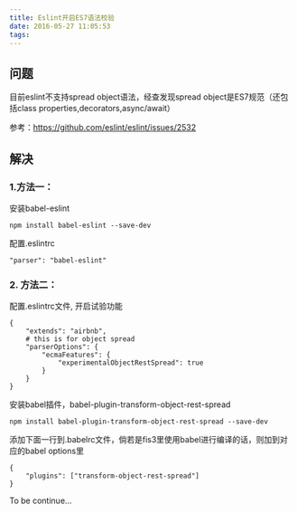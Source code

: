 ```yaml
---
title: Eslint开启ES7语法校验
date: 2016-05-27 11:05:53
tags:
---
```


## 问题

目前eslint不支持spread object语法，经查发现spread object是ES7规范（还包括class properties,decorators,async/await）

参考：https://github.com/eslint/eslint/issues/2532

## 解决

### 1.方法一：
安装babel-eslint
```
npm install babel-eslint --save-dev
```
配置.eslintrc
```
"parser": "babel-eslint"
```
### 2. 方法二：

配置.eslintrc文件, 开启试验功能
```
{
    "extends": "airbnb",
    # this is for object spread
    "parserOptions": {
        "ecmaFeatures": {
            "experimentalObjectRestSpread": true
        }
    }
}
```

安装babel插件，babel-plugin-transform-object-rest-spread
```
npm install babel-plugin-transform-object-rest-spread --save-dev
```

添加下面一行到.babelrc文件，倘若是fis3里使用babel进行编译的话，则加到对应的babel options里
```
{
    "plugins": ["transform-object-rest-spread"]
}
```

To be continue...
